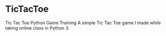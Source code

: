 # TicTacToe
Tic Tac Toe Python Game Training
A simple Tic Tac Toe game I made while taking online class in Python 3.
